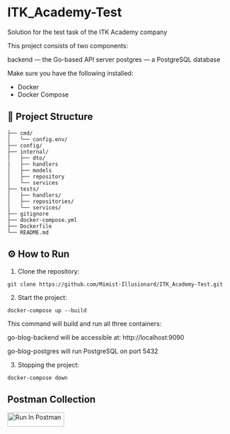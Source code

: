 # ITK_Academy-Test
Solution for the test task of the ITK Academy company

This project consists of two components:

backend — the Go-based API server
postgres — a PostgreSQL database

Make sure you have the following installed:
- Docker
- Docker Compose

## 📁 Project Structure
```
├── cmd/
│   └── config.env/
├── config/
├── internal/
│   ├── dto/
|   ├── handlers
│   ├── models
│   ├── repository
│   └── services
├── tests/
│   ├── handlers/
│   ├── repositories/
│   └── services/
├── gitignore
├── docker-compose.yml
├── Dockerfile
└── README.md
```

## ⚙️ How to Run
1. Clone the repository:
```
git clone https://github.com/Mimist-Illusionard/ITK_Academy-Test.git
```
2. Start the project:
```
docker-compose up --build
```
This command will build and run all three containers:

go-blog-backend will be accessible at: http://localhost:9090

go-blog-postgres will run PostgreSQL on port 5432

3. Stopping the project:
```
docker-compose down
```

## Postman Collection
[<img src="https://run.pstmn.io/button.svg" alt="Run In Postman" style="width: 128px; height: 32px;">](https://app.getpostman.com/run-collection/44290956-c1dc944a-58f2-48f5-9f1d-5d571b87e57a?action=collection%2Ffork&source=rip_markdown&collection-url=entityId%3D44290956-c1dc944a-58f2-48f5-9f1d-5d571b87e57a%26entityType%3Dcollection%26workspaceId%3D373e624b-b49c-43d7-9b00-b7dbb0ed6baa)